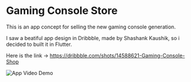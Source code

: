 # Gaming Console Store
This is an app concept for selling the new gaming console generation.

I saw a beatiful app design in Dribbble, made by Shashank Kaushik, so i decided to built it in Flutter.

Here is the link -> https://dribbble.com/shots/14588621-Gaming-Console-Shop

![App Video Demo](demo/app_video.gif)

